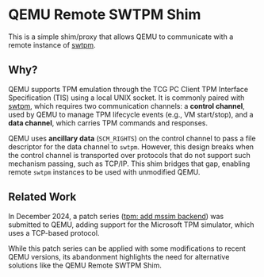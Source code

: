<!--
SPDX-FileCopyrightText: 2022-2026 TII (SSRC) and the Ghaf contributors
SPDX-License-Identifier: Apache-2.0
-->
# QEMU Remote SWTPM Shim

This is a simple shim/proxy that allows QEMU to communicate with a remote instance of [swtpm](https://github.com/stefanberger/swtpm).

## Why?

QEMU supports TPM emulation through the TCG PC Client TPM Interface Specification (TIS) using a local UNIX socket. It is commonly paired with [swtpm](https://github.com/stefanberger/swtpm), which requires two communication channels: a **control channel**, used by QEMU to manage TPM lifecycle events (e.g., VM start/stop), and a **data channel**, which carries TPM commands and responses.

QEMU uses **ancillary data** (`SCM_RIGHTS`) on the control channel to pass a file descriptor for the data channel to `swtpm`. However, this design breaks when the control channel is transported over protocols that do not support such mechanism passing, such as TCP/IP. This shim bridges that gap, enabling remote `swtpm` instances to be used with unmodified QEMU.

## Related Work

In December 2024, a patch series ([tpm: add mssim backend](https://patchwork.kernel.org/project/qemu-devel/cover/20241212170528.30364-1-James.Bottomley@HansenPartnership.com/)) was submitted to QEMU, adding support for the Microsoft TPM simulator, which uses a TCP-based protocol.

While this patch series can be applied with some modifications to recent QEMU versions, its abandonment highlights the need for alternative solutions like the QEMU Remote SWTPM Shim.
